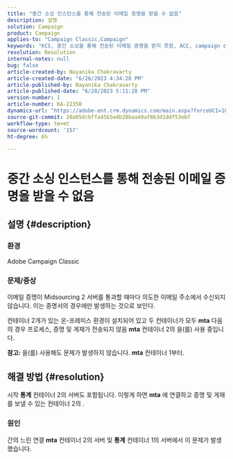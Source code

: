```yaml
---
title: "중간 소싱 인스턴스를 통해 전송된 이메일 증명을 받을 수 없음"
description: 설명
solution: Campaign
product: Campaign
applies-to: "Campaign Classic,Campaign"
keywords: "KCS, 중간 소싱을 통해 전송된 이메일 증명을 받지 못함, ACC, campaign classic"
resolution: Resolution
internal-notes: null
bug: false
article-created-by: Nayanika Chakravarty
article-created-date: "6/26/2023 4:34:28 PM"
article-published-by: Nayanika Chakravarty
article-published-date: "6/28/2023 5:11:28 PM"
version-number: 1
article-number: KA-22350
dynamics-url: "https://adobe-ent.crm.dynamics.com/main.aspx?forceUCI=1&pagetype=entityrecord&etn=knowledgearticle&id=f2028650-3f14-ee11-8f6e-6045bd006239"
source-git-commit: 20a05dcbffa45b5e4b20baa49af0b3d1ddf53e6f
workflow-type: tm+mt
source-wordcount: '157'
ht-degree: 6%

---
```


# 중간 소싱 인스턴스를 통해 전송된 이메일 증명을 받을 수 없음

## 설명 {#description}


### 환경

Adobe Campaign Classic

### 문제/증상

이메일 증명이 Midsourcing 2 서버를 통과할 때마다 의도한 이메일 주소에서 수신되지 않습니다. 이는 증명서의 경우에만 발생하는 것으로 보인다.

컨테이너 2개가 있는 온-프레미스 환경이 설치되어 있고 두 컨테이너가 모두 <b>mta</b> 다음의 경우 프로세스, 증명 및 게재가 전송되지 않음 <b>mta</b> 컨테이너 2의 을(를) 사용 중입니다.

<b>참고:</b> 을(를) 사용해도 문제가 발생하지 않습니다. <b>mta</b> 컨테이너 1부터.


## 해결 방법 {#resolution}


시작 <b>통계</b> 컨테이너 2의 서버도 포함됩니다. 이렇게 하면 <b>mta</b> 에 연결하고 증명 및 게재를 보낼 수 있는 컨테이너 2의 .

### 원인

간의 느린 연결 <b>mta</b> 컨테이너 2의 서버 및 <b>통계</b> 컨테이너 1의 서버에서 이 문제가 발생했습니다.
